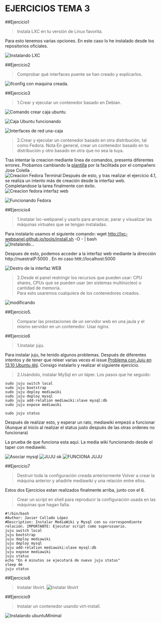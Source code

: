 EJERCICIOS TEMA 3
=================

##Ejercicio1  
>Instala LXC en tu versión de Linux favorita.  

Para esto tenemos varias opciones. En este caso lo he instalado desde los repositorios oficiales.

![Instalando LXC](https://github.com/javiercollado/IV-JCL/blob/master/Tema%203%20Ejercicios/Imagenes%20/instalando%20lxc.png?raw=true)  


##Ejercicio2  
>Comprobar qué interfaces puente se han creado y explicarlos.  

![ifconfig con maquina creada.](https://github.com/javiercollado/IV-JCL/blob/master/Tema%203%20Ejercicios/Imagenes%20/ifconfig%20anfitriona%20despues%20de%20crear%20una-caja.png?raw=true)  


##Ejercicio3  
>1.Crear y ejecutar un contenedor basado en Debian.  

![Comando crear caja ubuntu](https://github.com/javiercollado/IV-JCL/blob/master/Tema%203%20Ejercicios/Imagenes%20/Crear%20una-caja.png?raw=true)  

![Caja Ubuntu funcionando](https://github.com/javiercollado/IV-JCL/blob/master/Tema%203%20Ejercicios/Imagenes%20/una-caja%20ubuntu%20creada.png?raw=true)  

![Interfaces de red una-caja](https://github.com/javiercollado/IV-JCL/blob/master/Tema%203%20Ejercicios/Imagenes%20/una%20caja-%20interfaces%20de%20red.png?raw=true)  
  
>2.Crear y ejecutar un contenedor basado en otra distribución, tal como Fedora. Nota En general, crear un contenedor basado en tu distribución y otro basado en otra que no sea la tuya. 

Tras intentar la creacion mediante linea de comandos, presenta diferentes errores. Probamos cambiando la [plantilla](https://github.com/fajarnugraha/lxc/blob/master/templates/lxc-fedora.in) por la facilitada por el compañero Jose Colella .  
![Creacion Fedora Terminal](https://github.com/javiercollado/IV-JCL/blob/master/Tema%203%20Ejercicios/Imagenes%20/Crear%20fedora%20ejer3.png?raw=true)
Después de esto, y tras realizar el ejercicio 4.1, se realiza un intento más de creación desde la interfaz web. Completandose la tarea finalmente con éxito.    
![Creacion fedora interfaz web](https://github.com/javiercollado/IV-JCL/blob/master/Tema%203%20Ejercicios/Imagenes%20/Crear%20fedora%20interfaz.png?raw=true)  

![Funcionando Fedora](https://github.com/javiercollado/IV-JCL/blob/master/Tema%203%20Ejercicios/Imagenes%20/Fedora%20funcionando.png?raw=true)  

##Ejercicio4  
>1.Instalar lxc-webpanel y usarlo para arrancar, parar y visualizar las máquinas virtuales que se tengan instaladas.  

Para instalarlo usamos el siguiente comando: 
	wget http://lxc-webpanel.github.io/tools/install.sh -O - | bash  
![Instalando...](https://github.com/javiercollado/IV-JCL/blob/master/Tema%203%20Ejercicios/Imagenes%20/Instalando%20web-panel.png?raw=true)  

Despues de esto, podemos acceder a la interfaz web mediante la dirección http://nuestraIP:5000 . En mi caso httt://localhost:5000  

![Destro de la interfaz WEB](https://github.com/javiercollado/IV-JCL/blob/master/Tema%203%20Ejercicios/Imagenes%20/Dentro%20de%20LCX%20admin.png?raw=true)  

>2.Desde el panel restringir los recursos que pueden usar: CPU shares, CPUs que se pueden usar (en sistemas multinúcleo) o cantidad de memoria.  
Para esto usaremos cualquiera de los contenedores creados.   

![modificando](https://github.com/javiercollado/IV-JCL/blob/master/Tema%203%20Ejercicios/Imagenes%20/Modificando%20maquinas.png?raw=true)

##Ejercicio5.   
>Comparar las prestaciones de un servidor web en una jaula y el mismo servidor en un contenedor. Usar nginx.  

##Ejercicio6  
>1.Instalar juju. 

Para instalar juju, he tenido algunos problemas. Después de diferentes intentos y de tener que releer varias veces el issue [Problema con Juju en 13.10 Ubuntu @jj](https://github.com/IV-GII/GII-2013/issues/88). Consigo instalarlo y realizar el siguiente ejercicio.

>2.Usándolo, instalar MySql en un táper. 
Los pasos que he seguido:

	sudo juju switch local
	sudo juju bootstrap
	sudo juju deploy mediawiki
	sudo juju deploy mysql
	sudo juju add-relation mediawiki:slave mysql:db
	sudo juju expose mediawiki

	sudo juju status

Después de realizar esto, y esperar un rato, mediawiki empezó a funcionar (Aunque al inicio al realizar el status justo después de las otras ordenes no funcionara)

La prueba de que funciona esta aqui. La media wiki funcionando desde el taper con mediawiki. 

![Asociar mysql](https://github.com/javiercollado/IV-JCL/blob/master/Tema%203%20Ejercicios/Imagenes%20/relacion%20Mediawiki%20MySql.png?raw=true)
![JUJU ok](https://github.com/javiercollado/IV-JCL/blob/master/Tema%203%20Ejercicios/Imagenes%20/JUJU%20ok.png?raw=true)
![FUNCIONA JUJU](https://github.com/javiercollado/IV-JCL/blob/master/Tema%203%20Ejercicios/Imagenes%20/FUNCIONA%20JUJU.png?raw=true)

##Ejercicio7

>Destruir toda la configuración creada anteriormente
>Volver a crear la máquina anterior y añadirle mediawiki y una relación entre ellos.

Estos dos Ejercicios estan realizados finalmente arriba, junto con el 6.

>Crear un script en shell para reproducir la configuración usada en las máquinas que hagan falta.

	#!/bin/bash
	#Author: Javier Collado López
	#Description: Instalar MediaWiki y Mysql con su correspondiente relación. IMPORTANTE: Ejecutar script como superusuario.
	juju switch local
	juju bootstrap
	juju deploy mediawiki
	juju deploy mysql
	juju add-relation mediawiki:slave mysql:db
	juju expose mediawiki
	juju status
	echo "En 4 minutos se ejecutará de nuevo juju status"
	sleep 4m
	juju status


##Ejercicio8

>Instalar libvirt.
![Instalar libvirt](https://github.com/javiercollado/IV-JCL/blob/master/Tema%203%20Ejercicios/Imagenes%20/Instalar%20libvirt.png?raw=true)

##Ejercicio9
>Instalar un contenedor usando virt-install.

![Instalando ubuntuMinimal](https://github.com/javiercollado/IV-JCL/blob/master/Tema%203%20Ejercicios/Imagenes%20/Instlar%20con%20virtinstall.png?raw=true)